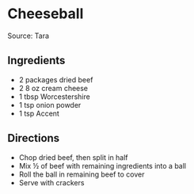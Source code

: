 # Cheeseball

Source: Tara

## Ingredients

- 2 packages dried beef
- 2 8 oz cream cheese
- 1 tbsp Worcestershire
- 1 tsp onion powder
- 1 tsp Accent

## Directions

- Chop dried beef, then split in half
- Mix ½ of beef with remaining ingredients into a ball
- Roll the ball in remaining beef to cover
- Serve with crackers
